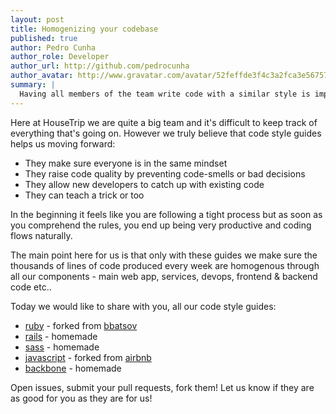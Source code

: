 ```yaml
---
layout: post
title: Homogenizing your codebase
published: true
author: Pedro Cunha
author_role: Developer
author_url: http://github.com/pedrocunha
author_avatar: http://www.gravatar.com/avatar/52feffde3f4c3a2fca3e56757f10c269.png
summary: |
  Having all members of the team write code with a similar style is important, for the sake of readability. Here's how we try to achieve this.
---
```

Here at HouseTrip we are quite a big team and it's difficult to keep track of
everything that's going on. However we truly believe that code style guides helps us
moving forward:

- They make sure everyone is in the same mindset
- They raise code quality by preventing code-smells or bad decisions
- They allow new developers to catch up with existing code
- They can teach a trick or too

In the beginning it feels like you are following a tight process but 
as soon as you comprehend the rules, you end up being very productive and coding
flows naturally.

The main point here for us is that only with these guides we 
make sure the thousands of lines of code produced every week are homogenous 
through all our components - main web app, services, devops, frontend & backend 
code etc.. 

Today we would like to share with you, all our code style guides:

- [ruby](https://github.com/HouseTrip/ruby-style-guide) - forked from [bbatsov](https://github.com/HouseTrip/ruby-style-guide)
- [rails](https://github.com/HouseTrip/rails-style-guide) - homemade
- [sass](https://github.com/HouseTrip/css-style-guide) - homemade
- [javascript](https://github.com/HouseTrip/javascript) - forked from 
[airbnb](https://github.com/airbnb/javascript)
- [backbone](https://github.com/HouseTrip/backbone-style-guide) - homemade

Open issues, submit your pull requests, fork them! Let us know if they are
as good for you as they are for us!
